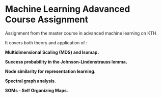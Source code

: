# Machine Learning Adavanced Course Assignment

Assignment from the master course in advanced machine learning on KTH.

It covers both theory and application of :

**Multidimensional Scaling (MDS) and Isomap.**

**Success probability in the Johnson-Lindenstrauss lemma.**

**Node similarity for representation learning.**

**Spectral graph analysis.**

**SOMs - Self Organizing Maps.**
